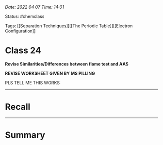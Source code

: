 *Date: 2022 04 07 Time: 14:01*


Status: #chemclass

Tags: [[Separation Techniques]][[The Periodic Table]][[Electron Configuration]]


# Class 24

**Revise Similarities/Differences between flame test and AAS**

**REVISE WORKSHEET GIVEN BY MS PILLING**

PLS TELL ME THIS WORKS

---
# Recall







---
# Summary


